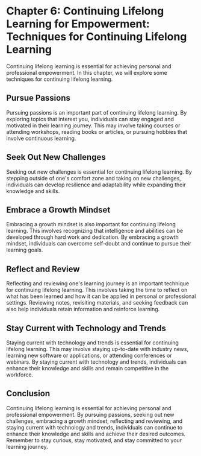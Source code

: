 Chapter 6: Continuing Lifelong Learning for Empowerment: Techniques for Continuing Lifelong Learning
====================================================================================================

Continuing lifelong learning is essential for achieving personal and professional empowerment. In this chapter, we will explore some techniques for continuing lifelong learning.

Pursue Passions
---------------

Pursuing passions is an important part of continuing lifelong learning. By exploring topics that interest you, individuals can stay engaged and motivated in their learning journey. This may involve taking courses or attending workshops, reading books or articles, or pursuing hobbies that involve continuous learning.

Seek Out New Challenges
-----------------------

Seeking out new challenges is essential for continuing lifelong learning. By stepping outside of one's comfort zone and taking on new challenges, individuals can develop resilience and adaptability while expanding their knowledge and skills.

Embrace a Growth Mindset
------------------------

Embracing a growth mindset is also important for continuing lifelong learning. This involves recognizing that intelligence and abilities can be developed through hard work and dedication. By embracing a growth mindset, individuals can overcome self-doubt and continue to pursue their learning goals.

Reflect and Review
------------------

Reflecting and reviewing one's learning journey is an important technique for continuing lifelong learning. This involves taking the time to reflect on what has been learned and how it can be applied in personal or professional settings. Reviewing notes, revisiting materials, and seeking feedback can also help individuals retain information and reinforce learning.

Stay Current with Technology and Trends
---------------------------------------

Staying current with technology and trends is essential for continuing lifelong learning. This may involve staying up-to-date with industry news, learning new software or applications, or attending conferences or webinars. By staying current with technology and trends, individuals can enhance their knowledge and skills and remain competitive in the workforce.

Conclusion
----------

Continuing lifelong learning is essential for achieving personal and professional empowerment. By pursuing passions, seeking out new challenges, embracing a growth mindset, reflecting and reviewing, and staying current with technology and trends, individuals can continue to enhance their knowledge and skills and achieve their desired outcomes. Remember to stay curious, stay motivated, and stay committed to your learning journey.
